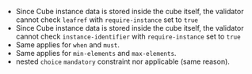 - Since Cube instance data is stored inside the cube itself, the validator cannot check `leafref` with `require-instance` set to `true`
- Since Cube instance data is stored inside the cube itself, the validator cannot check `instance-identifier` with `require-instance` set to `true`
- Same applies for `when` and `must`.
- Same applies for `min-elements` and `max-elements`.
- nested `choice` `mandatory` constraint nor applicable (same reason).